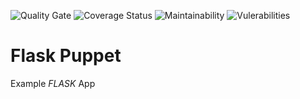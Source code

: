 ![Quality Gate](https://sonarcloud.io/api/project_badges/measure?project=ipcrm-puppet_webapp&metric=alert_status)
![Coverage Status](https://sonarcloud.io/api/project_badges/measure?project=ipcrm-puppet_webapp&metric=coverage)
![Maintainability](https://sonarcloud.io/api/project_badges/measure?project=ipcrm-puppet_webapp&metric=sqale_rating)
![Vulerabilities](https://sonarcloud.io/api/project_badges/measure?project=ipcrm-puppet_webapp&metric=vulnerabilities)


Flask Puppet
=================
Example *FLASK* App
